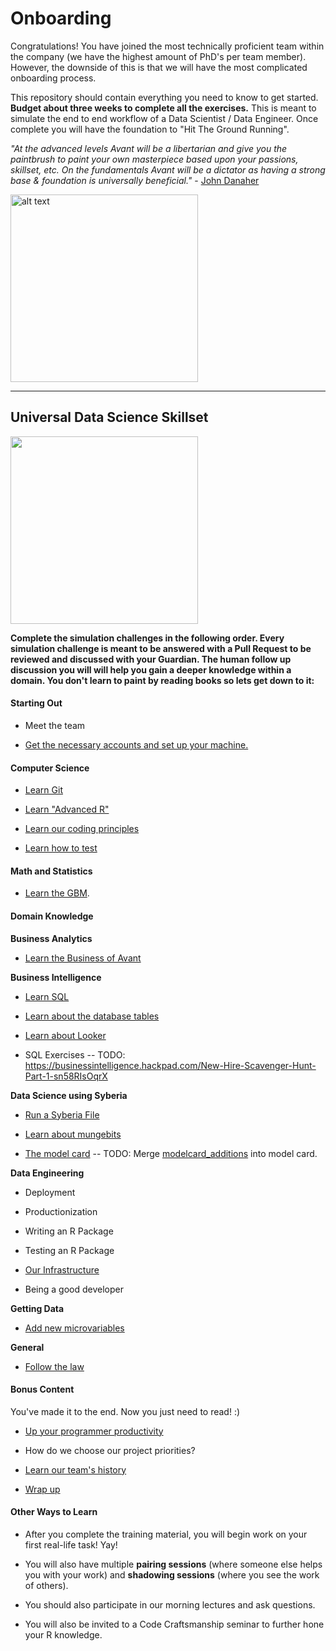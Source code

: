 # Onboarding

Congratulations! You have joined the most technically proficient team within the company (we have the highest amount of PhD's per team member).
However, the downside of this is that we will have the most complicated onboarding process.

This repository should contain everything you need to know to get started.  **Budget about three weeks to complete all the exercises.**
This is meant to simulate the end to end workflow of a Data Scientist / Data Engineer. Once complete you will have the foundation to "Hit The Ground Running". 

*"At the advanced levels Avant will be a libertarian and give you the paintbrush to paint your own masterpiece based upon your passions, skillset, etc. 
  On the fundamentals Avant will be a dictator as having a strong base & foundation is universally beneficial."* - [John Danaher](https://youtu.be/SpLKrhwGavU?t=390)

<img src="https://upload.wikimedia.org/wikipedia/commons/7/79/AC97-0295-13_a.jpeg" alt="alt text" width="300" height="300">

***

## Universal Data Science Skillset

<img src="http://www.ibm.com/developerworks/library/os-datascience/figure1.png" width="300" height="300">

**Complete the simulation challenges in the following order. Every simulation challenge is meant to be answered with a Pull Request to be reviewed and discussed with your Guardian. 
The human follow up discussion you will will help you gain a deeper knowledge within a domain. You don't learn to paint by reading books so lets get down to it:**

#### Starting Out

* Meet the team

* [Get the necessary accounts and set up your machine.](https://github.com/avantcredit/onboarding/tree/master/simulations/setup)    


#### Computer Science

* [Learn Git](https://try.github.io)

* [Learn "Advanced R"](https://github.com/avantcredit/onboarding/blob/master/simulations/programming/R_simulation_challenge.md)

* [Learn our coding principles](https://github.com/avantcredit/onboarding/blob/master/simulations/programming/code_principles.md)

* [Learn how to test](https://github.com/avantcredit/onboarding/tree/master/simulations/testing)  


#### Math and Statistics

* [Learn the GBM](https://github.com/avantcredit/onboarding/tree/master/simulations/mathematical/gbm).


#### Domain Knowledge

**Business Analytics**

* [Learn the Business of Avant](https://github.com/avantcredit/onboarding/tree/master/simulations/domain_knowledge/business) 


**Business Intelligence**

* [Learn SQL](https://www.codecademy.com/learn/learn-sql)

* [Learn about the database tables](https://github.com/avantcredit/onboarding/tree/master/simulations/domain_knowledge/database_tables)  

* [Learn about Looker](http://www.looker.com/docs/video-library/exploring-data)

* SQL Exercises -- TODO: https://businessintelligence.hackpad.com/New-Hire-Scavenger-Hunt-Part-1-sn58RIsOqrX


**Data Science using Syberia**

* [Run a Syberia File](https://github.com/avantcredit/onboarding/tree/master/simulations/running_syberia_file)    

* [Learn about mungebits](https://github.com/avantcredit/onboarding/tree/master/simulations/mungebits)  

* [The model card](https://github.com/avantcredit/onboarding/tree/master/simulations/modelcard)  -- TODO: Merge [modelcard_additions](https://github.com/avantcredit/onboarding/tree/master/simulations/modelcard_additions) into model card.


**Data Engineering**

* Deployment

* Productionization

* Writing an R Package

* Testing an R Package

* [Our Infrastructure](https://github.com/avantcredit/onboarding/tree/master/simulations/more_infastructure)

* Being a good developer


**Getting Data**

* [Add new microvariables](https://github.com/avantcredit/onboarding/tree/master/simulations/microvariables)  


**General**

* [Follow the law](https://github.com/avantcredit/onboarding/tree/master/simulations/follow_the_rules)  



#### Bonus Content

You've made it to the end.  Now you just need to read! :)

* [Up your programmer productivity](https://github.com/avantcredit/avant-analytics/wiki/Programmer-Tips-&-Tricks)

* How do we choose our project priorities?

* [Learn our team's history](https://github.com/avantcredit/onboarding/tree/master/simulations/history)  

* [Wrap up](https://github.com/avantcredit/onboarding/tree/master/simulations/wrap_up)


#### Other Ways to Learn

* After you complete the training material, you will begin work on your first real-life task!  Yay!

* You will also have multiple **pairing sessions** (where someone else helps you with your work) and **shadowing sessions** (where you see the work of others).

* You should also participate in our morning lectures and ask questions.

* You will also be invited to a Code Craftsmanship seminar to further hone your R knowledge.

